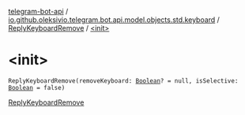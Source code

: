 [telegram-bot-api](../../index.md) / [io.github.oleksivio.telegram.bot.api.model.objects.std.keyboard](../index.md) / [ReplyKeyboardRemove](index.md) / [&lt;init&gt;](./-init-.md)

# &lt;init&gt;

`ReplyKeyboardRemove(removeKeyboard: `[`Boolean`](https://kotlinlang.org/api/latest/jvm/stdlib/kotlin/-boolean/index.html)`? = null, isSelective: `[`Boolean`](https://kotlinlang.org/api/latest/jvm/stdlib/kotlin/-boolean/index.html)` = false)`

[ReplyKeyboardRemove](https://core.telegram.org/bots/api/#replykeyboardremove)

